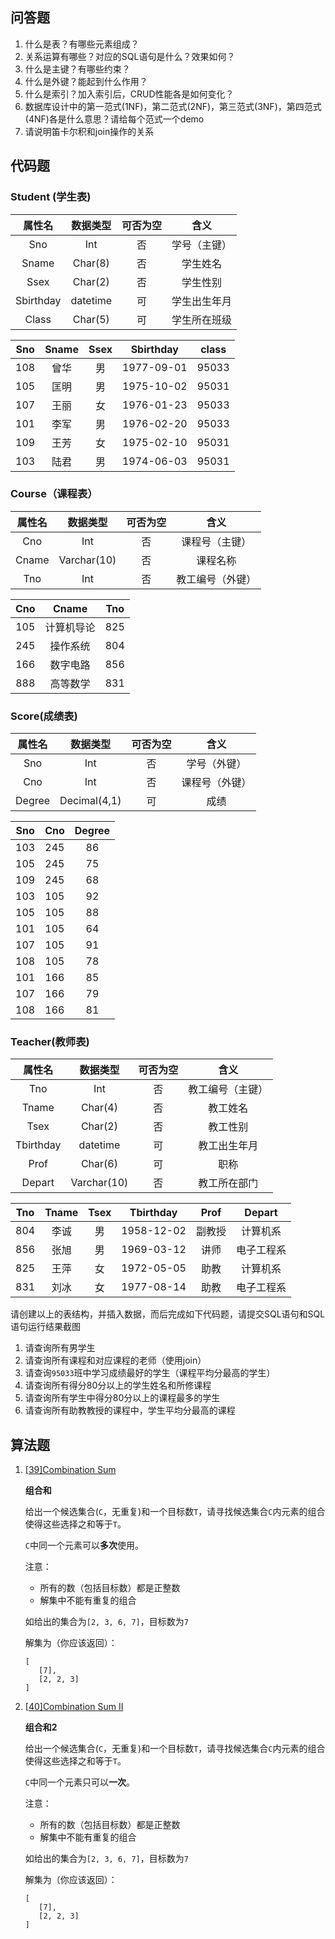 ## 问答题

1. 什么是表？有哪些元素组成？
2. 关系运算有哪些？对应的SQL语句是什么？效果如何？
3. 什么是主键？有哪些约束？
4. 什么是外键？能起到什么作用？
5. 什么是索引？加入索引后，CRUD性能各是如何变化？
6. 数据库设计中的第一范式(1NF)，第二范式(2NF)，第三范式(3NF)，第四范式(4NF)各是什么意思？请给每个范式一个demo
7. 请说明笛卡尔积和join操作的关系

## 代码题

### Student (学生表)

|  属性名   | 数据类型 | 可否为空 |     含义     |
| :-------: | :------: | :------: | :----------: |
|    Sno    |   Int    |    否    | 学号（主键） |
|   Sname   | Char(8)  |    否    |   学生姓名   |
|   Ssex    | Char(2)  |    否    |   学生性别   |
| Sbirthday | datetime |    可    | 学生出生年月 |
|   Class   | Char(5)  |    可    | 学生所在班级 |

| Sno  | Sname | Ssex | Sbirthday  | class |
| :--: | :---: | :--: | :--------: | :---: |
| 108  | 曾华  |  男  | 1977-09-01 | 95033 |
| 105  | 匡明  |  男  | 1975-10-02 | 95031 |
| 107  | 王丽  |  女  | 1976-01-23 | 95033 |
| 101  | 李军  |  男  | 1976-02-20 | 95033 |
| 109  | 王芳  |  女  | 1975-02-10 | 95031 |
| 103  | 陆君  |  男  | 1974-06-03 | 95031 |

### Course（课程表）

| 属性名 |  数据类型   | 可否为空 |       含义       |
| :----: | :---------: | :------: | :--------------: |
|  Cno   |     Int     |    否    |  课程号（主键）  |
| Cname  | Varchar(10) |    否    |     课程名称     |
|  Tno   |     Int     |    否    | 教工编号（外键） |

| Cno  |   Cname    | Tno  |
| :--: | :--------: | :--: |
| 105  | 计算机导论 | 825  |
| 245  |  操作系统  | 804  |
| 166  |  数字电路  | 856  |
| 888  |  高等数学  | 831  |

### Score(成绩表)

| 属性名 |   数据类型   | 可否为空 |      含义      |
| :----: | :----------: | :------: | :------------: |
|  Sno   |     Int      |    否    |  学号（外键）  |
|  Cno   |     Int      |    否    | 课程号（外键） |
| Degree | Decimal(4,1) |    可    |      成绩      |

| Sno  | Cno  | Degree |
| :--: | :--: | :----: |
| 103  | 245  |   86   |
| 105  | 245  |   75   |
| 109  | 245  |   68   |
| 103  | 105  |   92   |
| 105  | 105  |   88   |
| 101  | 105  |   64   |
| 107  | 105  |   91   |
| 108  | 105  |   78   |
| 101  | 166  |   85   |
| 107  | 166  |   79   |
| 108  | 166  |   81   |

### Teacher(教师表)

|  属性名   |  数据类型   | 可否为空 |       含义       |
| :-------: | :---------: | :------: | :--------------: |
|    Tno    |     Int     |    否    | 教工编号（主键） |
|   Tname   |   Char(4)   |    否    |     教工姓名     |
|   Tsex    |   Char(2)   |    否    |     教工性别     |
| Tbirthday |  datetime   |    可    |   教工出生年月   |
|   Prof    |   Char(6)   |    可    |       职称       |
|  Depart   | Varchar(10) |    否    |   教工所在部门   |

| Tno  | Tname | Tsex | Tbirthday  |  Prof  |   Depart   |
| :--: | :---: | :--: | :--------: | :----: | :--------: |
| 804  | 李诚  |  男  | 1958-12-02 | 副教授 |  计算机系  |
| 856  | 张旭  |  男  | 1969-03-12 |  讲师  | 电子工程系 |
| 825  | 王萍  |  女  | 1972-05-05 |  助教  |  计算机系  |
| 831  | 刘冰  |  女  | 1977-08-14 |  助教  | 电子工程系 |

请创建以上的表结构，并插入数据，而后完成如下代码题，请提交SQL语句和SQL语句运行结果截图

1. 请查询所有男学生
2. 请查询所有课程和对应课程的老师（使用join）
3. 请查询`95033`班中学习成绩最好的学生（课程平均分最高的学生）
4. 请查询所有得分80分以上的学生姓名和所修课程
5. 请查询所有学生中得分80分以上的课程最多的学生
6. 请查询所有助教教授的课程中，学生平均分最高的课程

## 算法题

1. [[39\]Combination Sum](https://leetcode.com/problems/combination-sum)

   **组合和**

   给出一个候选集合(`C`，无重复)和一个目标数`T`，请寻找候选集合`C`内元素的组合使得这些选择之和等于`T`。

   `C`中同一个元素可以**多次**使用。

   注意：

   - 所有的数（包括目标数）都是正整数
   - 解集中不能有重复的组合

   如给出的集合为`[2, 3, 6, 7]`，目标数为`7`

   解集为（你应该返回）：

   ```
   [
      [7],
      [2, 2, 3]
   ]
   ```

2. [[40\]Combination Sum II](https://leetcode.com/problems/combination-sum-ii)

   **组合和2**

   给出一个候选集合(`C`，无重复)和一个目标数`T`，请寻找候选集合`C`内元素的组合使得这些选择之和等于`T`。

   `C`中同一个元素只可以**一次**。

   注意：

   - 所有的数（包括目标数）都是正整数
   - 解集中不能有重复的组合

   如给出的集合为`[2, 3, 6, 7]`，目标数为`7`

   解集为（你应该返回）：

   ```
   [
      [7],
      [2, 2, 3]
   ]
   ```

   
